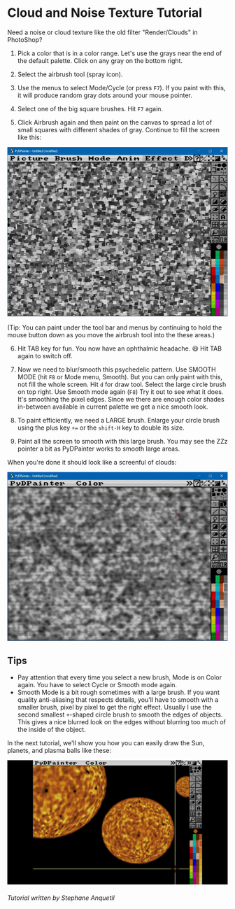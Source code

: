 # Cloud and Noise Texture Tutorial

Need a noise or cloud texture like the old filter "Render/Clouds" in PhotoShop?

1. Pick a color that is in a color range. Let's use the grays near the end of the default palette. Click on any gray on the bottom right.

2. Select the airbrush tool (spray icon).

3. Use the menus to select Mode/Cycle (or press `F7`). If you paint with this, it will produce random gray dots around your mouse pointer.

4. Select one of the big square brushes. Hit `F7` again.

5. Click Airbrush again and then paint on the canvas to spread a lot of small squares with different shades of gray. Continue to fill the screen like this:

![cloud blocks](cloud_blocks.jpg)

(Tip: You can paint under the tool bar and menus by continuing to hold the mouse button down as you move the airbrush tool into the these areas.)

6. Hit TAB key for fun.
You now have an ophthalmic headache. :laughing: Hit TAB again to switch off.

7. Now we need to blur/smooth this psychedelic pattern. Use SMOOTH MODE (hit `F8` or Mode menu, Smooth).
But you can only paint with this, not fill the whole screen.
Hit `d` for draw tool. Select the large circle brush on top right.
Use Smooth mode again (`F8`)
Try it out to see what it does. It's smoothing the pixel edges. Since we there are enough color shades in-between available in current palette we get a nice smooth look.

8. To paint efficiently, we need a LARGE brush. Enlarge your circle brush using the plus key `+=` or the `shift-H` key to double its size.

9. Paint all the screen to smooth with this large brush. You may see the ZZz pointer a bit as PyDPainter works to smooth large areas.

When you're done it should look like a screenful of clouds:

![cloud blur](cloud_blur.jpg)

## Tips

* Pay attention that every time you select a new brush, Mode is on Color again. You have to select Cycle or Smooth mode again.
* Smooth Mode is a bit rough sometimes with a large brush. If you want quality anti-aliasing that respects details, you'll have to smooth with a smaller brush, pixel by pixel to get the right effect.
Usually I use the second smallest `+`-shaped circle brush to smooth the edges of objects. This gives a nice blurred look on the edges without blurring too much of the inside of the object.

In the next tutorial, we'll show you how you can easily draw the Sun, planets, and plasma balls like these:

![sun wrap](sun_wrap.jpg)

###### Tutorial written by Stephane Anquetil
